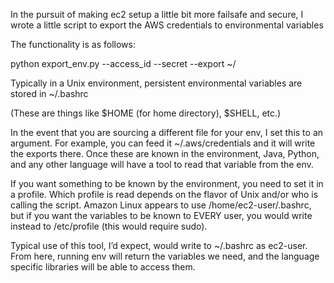 In the pursuit of making ec2 setup a little bit more failsafe and secure, I
wrote a little script to export the AWS credentials to environmental variables 

The functionality is as follows: 

python export_env.py --access_id <AWS Access ID> --secret <AWS Secret Key>
--export ~/<the file you want to write to>

Typically in a Unix environment, persistent environmental variables are stored
in ~/.bashrc

(These are things like $HOME (for home directory), $SHELL, etc.)

In the event that you are sourcing a different file for your env, I set this to
an argument. For example, you can feed it ~/.aws/credentials and it will write
the exports there. Once these are known in the environment, Java, Python, and
any other language will have a tool to read that variable from the env. 

If you want something to be known by the environment, you need to set it in a
profile. Which profile is read depends on the flavor of Unix and/or who is
calling the script. Amazon Linux appears to use /home/ec2-user/.bashrc, but if
you want the variables to be known to EVERY user, you would write instead to
/etc/profile (this would require sudo). 

Typical use of this tool, I’d expect, would write to ~/.bashrc as ec2-user.
From here, running env will return the variables we need, and the language
specific libraries will be able to access them. 

